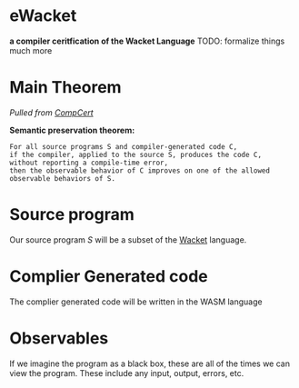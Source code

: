 # eWacket
**a compiler ceritfication of the Wacket Language**
TODO: formalize things much more

# Main Theorem  
*Pulled from [CompCert](https://compcert.org/man/manual001.html)*

**Semantic preservation theorem:** 

    For all source programs ‍S and compiler-generated code ‍C, 
    if the compiler, applied to the source S, produces the code C, 
    without reporting a compile-time error, 
    then the observable behavior of C improves on one of the allowed observable behaviors of ‍S.


# Source program
Our source program *S* will be a subset of the [Wacket](https://github.com/stefanhts/wacket) language.

# Complier Generated code
The complier generated code will be written in the WASM language

# Observables
If we imagine the program as a black box, these are all of the times we can view the program. 
These include any input, output, errors, etc.

